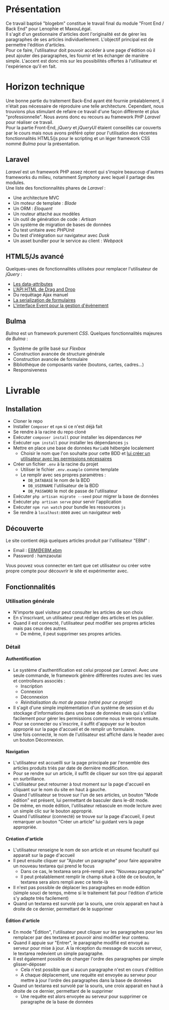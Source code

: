 # Présentation

Ce travail baptisé "blogebm" constitue le travail final du module "Front End / Back End" pour Lenophie et MaxouLégal.  
Il s'agit d'un gestionnaire d'articles dont l'originalité est de gérer les paragraphes de ses articles individuellement.
L'objectif principal est de permettre l'édition d'articles.  
Pour ce faire, l'utilisateur doit pouvoir accéder à une page d'édition où il peut ajouter des paragraphes, les fournir et les échanger de manière simple.
L'accent est donc mis sur les possibilités offertes à l'utilisateur et l'expérience qu'il en fait.

# Horizon technique

Une bonne partie du traitement Back-End ayant été fournie préalablement, il n'était pas nécessaire de réproduire une telle architecture.
Cependant, nous trouvions plus stimulant de refaire ce travail d'une façon différente et plus "professionnelle".
Nous avons donc eu recours au framework PHP *Laravel* pour réaliser ce travail.  
Pour la partie Front-End, *jQuery* et *jQueryUI* étaient conseillés car couverts par le cours mais nous avons préféré opter pour l'utilisation
des récentes fonctionnalités HTML5/js pour le scripting et un léger framework CSS nommé *Bulma* pour la présentation.

## Laravel

*Laravel* est un framework PHP assez récent qui s'inspire beaucoup d'autres frameworks du milieu, notamment *Symphony* avec lequel il partage des modules.  
Une liste des fonctionnalités phares de *Laravel* :
* Une architecture MVC
* Un moteur de template : *Blade*
* Un ORM : *Eloquent*
* Un routeur attaché aux modèles
* Un outil de génération de code : *Artisan*
* Un système de migration de bases de données
* Du test unitaire avec *PHPUnit*
* Du test d'intégration sur navigateur avec *Dusk*
* Un asset bundler pour le service au client : *Webpack*

## HTML5/Js avancé

Quelques-unes de fonctionnalités utilisées pour remplacer l'utilisateur de *jQuery* :
* [Les data-attributes](https://developer.mozilla.org/en-US/docs/Learn/HTML/Howto/Use_data_attributes)
* [L'API HTML de Drag and Drop](https://developer.mozilla.org/en-US/docs/Web/API/HTML_Drag_and_Drop_API)
* Du requêtage Ajax manuel
* [La serialization de formulaires](https://developer.mozilla.org/en-US/docs/Web/API/FormData/Using_FormData_Objects)
* [L'interface Event pour la gestion d'évènement](https://developer.mozilla.org/en-US/docs/Web/API/Event)

## Bulma

*Bulma* est un framework purement *CSS*.
Quelques fonctionnalités majeures de *Bulma* :
* Système de grille basé sur *Flexbox*
* Construction avancée de structure générale
* Construction avancée de formulaire
* Bibliothèque de composants variée (boutons, cartes, cadres...)
* Responsiveness

# Livrable

## Installation

* Cloner le repo
* Installer ```Composer``` et ```npm``` si ce n'est déjà fait
* Se rendre à la racine du repo cloné
* Exécuter ```composer install``` pour installer les dépendances ```PHP```
* Exécuter ```npm install``` pour installer les dépendances ```js```
* Mettre en place une base de données ```MariaDB``` hébergée localement
    * Choisir le nom que l'on souhaite pour cette BDD et [lui créer un utilisateur avec les permissions nécessaires](http://www.daniloaz.com/en/how-to-create-a-user-in-mysql-mariadb-and-grant-permissions-on-a-specific-database/)
* Créer un fichier ```.env``` à la racine du projet
    * Utiliser le fichier ```.env.example``` comme template
    * Le remplir avec ses propres paramètres :
        * ```DB_DATABASE``` le nom de la BDD
        * ```DB_USERNAME``` l'utilisateur de la BDD
        * ```DB_PASSWORD``` le mot de passe de l'utilisateur
* Exécuter ```php artisan migrate --seed``` pour migrer la base de données
* Exécuter ```php artisan serve``` pour servir l'application
* Exécuter ```npm run watch``` pour bundle les ressources ```js```
* Se rendre à ```localhost:8000``` avec un navigateur web

## Découverte

Le site contient déjà quelques articles produit par l'utilisateur "EBM" :
* Email : EBM@EBM.ebm
* Password : hamzaoutai

Vous pouvez vous connecter en tant que cet utilisateur ou créer votre propre compte pour découvrir le site et expérimenter avec.
        
## Fonctionnalités

### Utilisation générale

* N'importe quel visiteur peut consulter les articles de son choix
* En s'inscrivant, un utilisateur peut rédiger des articles et les publier.
* Quand il est connecté, l'utilisateur peut modifier ses propres articles mais pas ceux des autres.
    * De même, il peut supprimer ses propres articles.

### Détail

#### Authentification

* Le système d'authentification est celui proposé par *Laravel*. Avec une seule commande, le framework génère différentes routes avec les vues et controlleurs associés :
    * Inscription
    * Connexion
    * Déconnexion
    * *Réinitialisation du mot de passe (retiré pour ce projet)*
* Il s'agit d'une simple implémentation d'un système de session et du stockage d'informations dans une base de données mais qui s'utilise facilement pour gérer les permissions comme nous le verrons ensuite.
* Pour se connecter ou s'inscrire, il suffit d'appuyer sur le bouton approprié sur la page d'accueil et de remplir un formulaire.
* Une fois connecté, le nom de l'utilisateur est affiché dans le header avec un bouton Déconnexion.

#### Navigation

* L'utilisateur est accueilli sur la page principale par l'ensemble des articles produits triés par date de dernière modification.
* Pour se rendre sur un article, il suffit de cliquer sur son titre qui apparait en surbrillance.
* L'utilisateur peut retourner à tout moment sur la page d'accueil en cliquant sur le nom du site en haut à gauche.
* Quand l'utilisateur se trouve sur l'un de ses articles, un bouton "Mode édition" est présent, lui permettant de basculer dans le-dit mode.
* De même, en mode édition, l'utilisateur rebascule en mode lecture avec un simple clic sur le bouton approprié.
* Quand l'utilisateur (connecté) se trouve sur la page d'accueil, il peut remarquer un bouton "Créer un article" lui guidant vers la page appropriée.

#### Création d'article

* L'utilisateur renseigne le nom de son article et un résumé facultatif qui apparait sur la page d'accueil
* Il peut ensuite cliquer sur "Ajouter un paragraphe" pour faire apparaitre un nouveau textarea qui prend le focus
    * Dans ce cas, le textarea sera pré-rempli avec "Nouveau paragraphe"
    * Il peut préalablement remplir le champ situé à côté de ce bouton, le textarea sera alors rempli avec ce texte-là
* Il n'est pas possible de déplacer les paragraphes en mode édition (simple souci de temps, même si le traitement fait pour l'édition d'article s'y adapte très facilement)
* Quand un textarea est survolé par la souris, une croix apparait en haut à droite de ce dernier, permettant de le supprimer

#### Édition d'article

* En mode "Édition", l'utilisateur peut cliquer sur les paragraphes pour les remplacer par des textarea et pouvoir ainsi modifier leur contenu.
* Quand il appuie sur "Entrer", le paragraphe modifié est envoyé au serveur pour mise à jour. A la réception du message de succès serveur, le textarea redevient un simple paragraphe.
* Il est également possible de changer l'ordre des paragraphes par simple glisser-déposer
    * Cela n'est possible que si aucun paragraphe n'est en cours d'édition
    * A chaque déplacement, une requête est envoyée au serveur pour mettre à jour l'ordre des paragraphes dans la base de données
* Quand un textarea est survolé par la souris, une croix apparait en haut à droite de ce dernier, permettant de le supprimer
    * Une requête est alors envoyée au serveur pour supprimer ce paragraphe de la base de données

